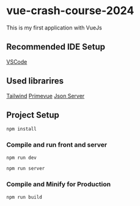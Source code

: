 # vue-crash-course-2024

This is my first application with VueJs

## Recommended IDE Setup

[VSCode](https://code.visualstudio.com/) 

## Used librarires 

[Tailwind](https://tailwindcss.com/)
[Primevue](https://primevue.org/icons)
[Json Server](https://www.npmjs.com/package/json-server)

## Project Setup

```sh
npm install
```

### Compile and run front and server

```sh
npm run dev
```

```sh
npm run server
```

### Compile and Minify for Production

```sh
npm run build
```
